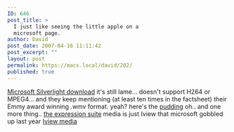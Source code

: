 ```yaml
---
ID: 646
post_title: >
  I just like seeing the little apple on a
  microsoft page.
author: David
post_date: 2007-04-16 11:11:42
post_excerpt: ""
layout: post
permalink: https://macs.local/david/202/
published: true
---
```

<a href="http://www.microsoft.com/silverlight/downloads.aspx">Microsoft Silverlight download</a>
it's still lame... doesn't support H264 or MPEG4... and they keep mentioning (at least ten times in the factsheet) their Emmy award winning .wmv format. yeah?
here's the  <a href="http://www.microsoft.com/silverlight/faq.aspx">pudding</a>
oh.. and one more thing.. <a href="http://www.microsoft.com/expression/">the expression suite</a> media is just Iview that microsoft gobbled up last year <a href="http://www.iview-multimedia.com/expression/">Iview media</a>